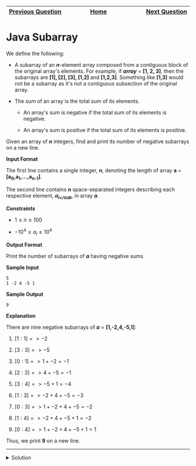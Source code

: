 | <img width=1000>[Previous Question](https://github.com/Kevin-Lago/java-hackerrank-solutions/tree/main/src/)</img> | <img width=1000>[Home](https://github.com/Kevin-Lago/java-hackerrank-solutions)</img> | <img width=1000>[Next Question](https://github.com/Kevin-Lago/java-hackerrank-solutions/tree/main/src/)</img> |
|:---|:---:|---:|

# Java Subarray

We define the following:

- A subarray of an ___n___-element array composed from a contiguous block of the original array's elements. For example, if ___array___ = __[1, 2, 3]__, then the subarrays are __[1], [2], [3], [1,2]__ and __[1,2,3]__. Something like __[1,3]__ would not be a subarray as it's not a contiguous subsection of the original array.

- The sum of an array is the total sum of its elements.

    - An array's sum is negative if the total sum of its elements is negative.
    
    - An array's sum is positive if the total sum of its elements is positive.
    
Given an array of ___n___ integers, find and print its number of negative subarrays on a new line.

__Input Format__

The first line contains a single integer, ___n___, denoting the length of array __a__ = __[a<sub>0</sub>,a<sub>1</sub>,...,a<sub>n-1</sub>]__.

The second line contains ___n___ space-separated integers describing each respective element, ___a<sub>i</sub___, in array ___a___.

__Constraints__

- $1 \le n \le 100$

- $-10^4 \le a_{i} \le 10^4$

__Output Format__

Print the number of subarrays of ___a___ having negative sums.

__Sample Input__

```
5
1 -2 4 -5 1
```

__Sample Output__

```
9
```

__Explanation__

There are nine negative subarrays of ___a___ = __[1,-2,4,-5,1]__:

1. $[1 : 1] => -2$

2. $[3 : 3] => -5$

3. $[0 : 1] => 1 + -2 = -1$

4. $[2 : 3] => 4 + -5 = -1$

5. $[3 : 4] => -5 + 1 = -4$

6. $[1 : 3] => -2 + 4 + -5 = -3$

7. $[0 : 3] => 1 + -2 + 4 + -5 = -2$

8. $[1 : 4] => -2 + 4 + -5 + 1 = -2$

9. $[0 : 4] => 1 + -2 + 4 + -5 + 1 = 1$

Thus, we print __9__ on a new line.

---

<details><summary>Solution</summary>
    
```java
import java.util.Arrays;
import java.util.Scanner;

public class Solution {

    public static void main(String[] args) {
        Scanner scan = new Scanner(System.in);
        int n = Integer.parseInt(scan.nextLine());
        Integer[] a = Arrays.stream(scan.nextLine().split(" ")).map(Integer::parseInt).toArray(Integer[]::new);
        int count = 0;

        for (int i = 0; i < n; i++) {
            for (int j = i + 1; j <= n; j++) {
                Integer[] sa = Arrays.copyOfRange(a, i, j);
                int sum = Arrays.stream(sa).mapToInt(e -> e).sum();

                if (sum < 0) {
                    count++;
                }
            }
        }

        System.out.println(count);
    }

}
```
</details>